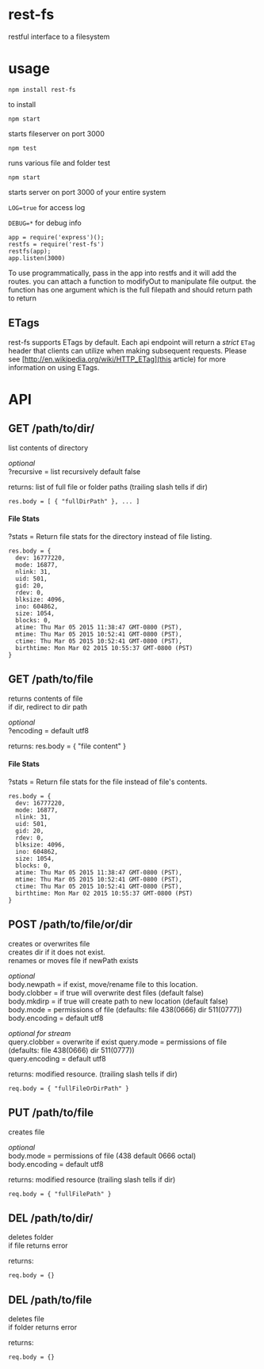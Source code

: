rest-fs
=====

restful interface to a filesystem

usage
=====
`npm install rest-fs`

to install

`npm start`

starts fileserver on port 3000

`npm test`

runs various file and folder test

`npm start`

starts server on port 3000 of your entire system

`LOG=true`
for access log

`DEBUG=*`
for debug info

```
app = require('express')();
restfs = require('rest-fs')
restfs(app);
app.listen(3000)
```
To use programmatically, pass in the app into restfs and it will add the routes.
you can attach a function to modifyOut to manipulate file output.
the function has one argument which is the full filepath and should return path to return

## ETags


rest-fs supports ETags by default. Each api endpoint will return a *strict* `ETag` header
that clients can utilize when making subsequent requests. Please see
[http://en.wikipedia.org/wiki/HTTP_ETag](this article) for more information on using ETags.


API
===


GET /path/to/dir/
-----------------
  list contents of directory

  *optional*<br>
  ?recursive = list recursively default false

  returns: list of full file or folder paths (trailing slash tells if dir)

  ```
  res.body = [ { "fullDirPath" }, ... ]
  ```

#### File Stats
  ?stats = Return file stats for the directory instead of file listing.

  ```
  res.body = {
    dev: 16777220,
    mode: 16877,
    nlink: 31,
    uid: 501,
    gid: 20,
    rdev: 0,
    blksize: 4096,
    ino: 604862,
    size: 1054,
    blocks: 0,
    atime: Thu Mar 05 2015 11:38:47 GMT-0800 (PST),
    mtime: Thu Mar 05 2015 10:52:41 GMT-0800 (PST),
    ctime: Thu Mar 05 2015 10:52:41 GMT-0800 (PST),
    birthtime: Mon Mar 02 2015 10:55:37 GMT-0800 (PST)
  }
  ```

GET /path/to/file
-----------------
  returns contents of file<br>
  if dir, redirect to dir path

  *optional*<br>
  ?encoding = default utf8

  returns:
  res.body = { "file content" }

#### File Stats
  ?stats = Return file stats for the file instead of file's contents.

  ```
  res.body = {
    dev: 16777220,
    mode: 16877,
    nlink: 31,
    uid: 501,
    gid: 20,
    rdev: 0,
    blksize: 4096,
    ino: 604862,
    size: 1054,
    blocks: 0,
    atime: Thu Mar 05 2015 11:38:47 GMT-0800 (PST),
    mtime: Thu Mar 05 2015 10:52:41 GMT-0800 (PST),
    ctime: Thu Mar 05 2015 10:52:41 GMT-0800 (PST),
    birthtime: Mon Mar 02 2015 10:55:37 GMT-0800 (PST)
  }
  ```

POST /path/to/file/or/dir
-------------------------
  creates or overwrites file<br>
  creates dir if it does not exist.<br>
  renames or moves file if newPath exists<br>

  *optional*<br>
  body.newpath = if exist, move/rename file to this location.<br>
  body.clobber = if true will overwrite dest files (default false)<br>
  body.mkdirp = if true will create path to new location (default false)<br>
  body.mode = permissions of file (defaults: file 438(0666) dir 511(0777))<br>
  body.encoding = default utf8

  *optional for stream*<br>
  query.clobber = overwrite if exist
  query.mode = permissions of file (defaults: file 438(0666) dir 511(0777))<br>
  query.encoding = default utf8

  returns: modified resource. (trailing slash tells if dir)
  ```
  req.body = { "fullFileOrDirPath" }
  ```

PUT /path/to/file
-----------------
  creates file

  *optional*<br>
  body.mode = permissions of file (438 default 0666 octal)<br>
  body.encoding = default utf8

  returns: modified resource (trailing slash tells if dir)
  ```
  req.body = { "fullFilePath" }
  ```

DEL /path/to/dir/
-----------------
  deletes folder<br>
  if file returns error

  returns:
  ```
  req.body = {}
  ```

DEL /path/to/file
-----------------
  deletes file<br>
  if folder returns error

  returns:
  ```
  req.body = {}
  ```